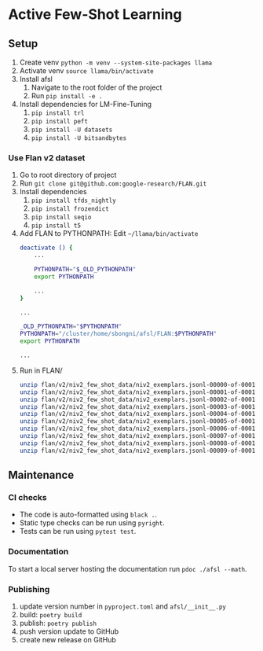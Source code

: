 # Active Few-Shot Learning

## Setup

1. Create venv `python -m venv --system-site-packages llama`
2. Activate venv `source llama/bin/activate`
3. Install afsl
    1. Navigate to the root folder of the project
    2. Run `pip install -e .`
4. Install dependencies for LM-Fine-Tuning
    1. `pip install trl`
    2. `pip install peft`
    3. `pip install -U datasets`
    4. `pip install -U bitsandbytes`

### Use Flan v2 dataset
1. Go to root directory of project
2. Run `git clone git@github.com:google-research/FLAN.git`
3. Install dependencies
    1. `pip install tfds_nightly`
    2. `pip install frozendict`
    3. `pip install seqio`
    4. `pip install t5`
4. Add FLAN to PYTHONPATH: Edit `~/llama/bin/activate`
    ```bash
    deactivate () {
        ...

        PYTHONPATH="$_OLD_PYTHONPATH"
        export PYTHONPATH

        ...
    }

    ...

    _OLD_PYTHONPATH="$PYTHONPATH"
    PYTHONPATH="/cluster/home/sbongni/afsl/FLAN:$PYTHONPATH"
    export PYTHONPATH

    ...
    ```
5. Run in FLAN/
    ```bash
    unzip flan/v2/niv2_few_shot_data/niv2_exemplars.jsonl-00000-of-00010.zip -d flan/v2/niv2_few_shot_data/
    unzip flan/v2/niv2_few_shot_data/niv2_exemplars.jsonl-00001-of-00010.zip -d flan/v2/niv2_few_shot_data/
    unzip flan/v2/niv2_few_shot_data/niv2_exemplars.jsonl-00002-of-00010.zip -d flan/v2/niv2_few_shot_data/
    unzip flan/v2/niv2_few_shot_data/niv2_exemplars.jsonl-00003-of-00010.zip -d flan/v2/niv2_few_shot_data/
    unzip flan/v2/niv2_few_shot_data/niv2_exemplars.jsonl-00004-of-00010.zip -d flan/v2/niv2_few_shot_data/
    unzip flan/v2/niv2_few_shot_data/niv2_exemplars.jsonl-00005-of-00010.zip -d flan/v2/niv2_few_shot_data/
    unzip flan/v2/niv2_few_shot_data/niv2_exemplars.jsonl-00006-of-00010.zip -d flan/v2/niv2_few_shot_data/
    unzip flan/v2/niv2_few_shot_data/niv2_exemplars.jsonl-00007-of-00010.zip -d flan/v2/niv2_few_shot_data/
    unzip flan/v2/niv2_few_shot_data/niv2_exemplars.jsonl-00008-of-00010.zip -d flan/v2/niv2_few_shot_data/
    unzip flan/v2/niv2_few_shot_data/niv2_exemplars.jsonl-00009-of-00010.zip -d flan/v2/niv2_few_shot_data/
    ```

## Maintenance

### CI checks

* The code is auto-formatted using `black .`.
* Static type checks can be run using `pyright`.
* Tests can be run using `pytest test`.

### Documentation

To start a local server hosting the documentation run ```pdoc ./afsl --math```.

### Publishing

1. update version number in `pyproject.toml` and `afsl/__init__.py`
2. build: `poetry build`
3. publish: `poetry publish`
4. push version update to GitHub
5. create new release on GitHub
